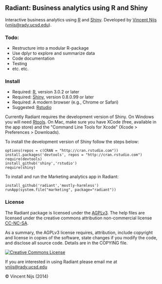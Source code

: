 ## Radiant: Business analytics using R and Shiny

Interactive business analytics using [R](http://www.r-project.org/) and [Shiny](http://www.rstudio.com/shiny/). Developed by [Vincent Nijs](http://rady.ucsd.edu/faculty/directory/nijs/) (vnijs@rady.ucsd.edu). 

### Todo:

- Restructure into a modular R-package
- Use dplyr to explore and summarize data
- Code documentation
- Testing
- etc. etc.

### Install 

- Required: [R](http://cran.rstudio.com/), version 3.0.2 or later
- Required: [Shiny](http://www.rstudio.com/shiny/), version 0.8.0.99 or later
- Required: A modern browser (e.g., Chrome or Safari)
- Suggested: [Rstudio](http://www.rstudio.com/ide/download/)

Currently Radiant requires the development version of Shiny. On Windows you will need [Rtools](http://cran.r-project.org/bin/windows/Rtools/). On Mac, make sure you have XCode (free, available in the app store) and the "Command Line Tools for Xcode" (Xcode > Preferences > Downloads).

To install the development version of Shiny follow the steps below:

	options(repos = c(CRAN = "http://cran.rstudio.com"))
	install.packages('devtools', repos = "http://cran.rstudio.com")
	require(devtools)
	install_github('shiny','rstudio')
	require(shiny)

To install and run the Marketing analytics app in Radiant:

	install_github('radiant','mostly-harmless')
	runApp(system.file("marketing", package="radiant"))

<!-- 
To get the app click the 'Download ZIP' button and unzip the file to, for example, your Desktop. When you start the app for the first time a number of required packages will be installed. To start the app, copy and paste the command below into the R(studio) terminal (assuming you unzipped to your Desktop):

	# on windows
	shiny::runApp('~/../Desktop/radiant-master/inst/marketing/')

 	# on mac
	shiny::runApp('~/Desktop/radiant-master/inst/marketing/')
 -->

### License

The Radiant package is licensed under the [AGPLv3](http://www.tldrlegal.com/l/AGPL3). The help files are licensed under the creative commons attribution non-commercial license [CC-NC-SA](http://www.tldrlegal.com/license/creative-commons-attribution-noncommercial-sharealike-(cc-nc-sa)). 

As a summary, the AGPLv3 license requires, attribution, include copyright and license in copies of the software, state changes if you modify the code, and disclose all source code. Details are in the COPYING file.

<a rel="license" href="http://creativecommons.org/licenses/by-nc-sa/4.0/"><img alt="Creative Commons License" style="border-width:0" src="http://i.creativecommons.org/l/by-nc-sa/4.0/88x31.png" /></a>

If you are interested in using Radiant please email me at vnijs@rady.ucsd.edu

&copy; Vincent Nijs (2014)
